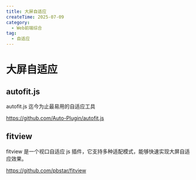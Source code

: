 ```yaml
---
title: 大屏自适应
createTime: 2025-07-09
category:
  - Web前端综合
tag:
  - 自适应
---
```


# 大屏自适应

## autofit.js

autofit.js 迄今为止最易用的自适应工具

https://github.com/Auto-Plugin/autofit.js

## fitview

fitview 是一个视口自适应 js 插件，它支持多种适配模式，能够快速实现大屏自适应效果。

https://github.com/pbstar/fitview
